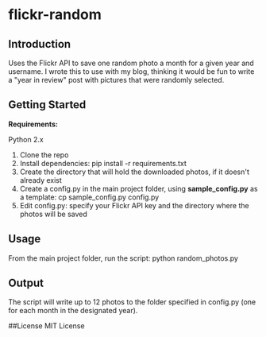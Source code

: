 flickr-random
========

## Introduction ##

Uses the Flickr API to save one random photo a month for a given year and username. I wrote this to use with my blog, thinking it would be fun to write a "year in review" post with pictures that were randomly selected.

## Getting Started ##
**Requirements:**

Python 2.x

1. Clone the repo
2. Install dependencies:
        pip install -r requirements.txt
3. Create the directory that will hold the downloaded photos, if it doesn't already exist
3. Create a config.py in the main project folder, using __sample_config.py__ as a template:
        cp sample_config.py config.py
4. Edit config.py: specify your Flickr API key and the directory where the photos will be saved

## Usage ##
From the main project folder, run the script: python random_photos.py

## Output ##
The script will write up to 12 photos to the folder specified in config.py (one for each month in the designated year).

##License
MIT License

